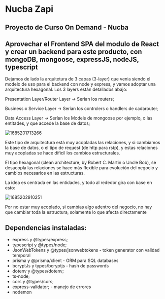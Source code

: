 # Nucba Zapi

## Proyecto de Curso On Demand - Nucba

## Aprovechar el Frontend SPA del modulo de React y crear un backend para este producto, con mongoDB, mongoose, expressJS, nodeJS, typescript

Dejamos de lado la arquitetura de 3 capas (3-layer) que venia siendo el modelo de uso para el backend con node y express, y vamos adoptar una arquitectura hexagonal. Los 3 layers están detallados abajo:

Presentation Layer/Router Layer -> Serían los routers;

Business o Service Layer -> Serían los controlers o handlers de cadarouter;

Data Access Layer -> Serían los Models de mongoose por ejemplo, o las entitades, y que accede la base de datos;

![1685201713266](https://ctrly.blog/wp-content/uploads/2022/01/nodejs-layered-architecture-diagram.png)

Este tipo de arquitectura está muy acopladas las relaciones, y si cambiamos la base de datos, o el tipo de request (de http para rstp), y estas relaciones muy acopladas se hace dificil los cambios estructurales.

El tipo hexagonal (clean architecture, by Robert C. Martin o Uncle Bob), se desacopla las relaciones se hace más flexible para evolución del negocio y cambios necesarios en las estructuras.

La idea es centrada en las entidades, y todo al rededor gira con base en esto:

![1685202910251](https://res.cloudinary.com/practicaldev/image/fetch/s--8CyULLwt--/c_limit%2Cf_auto%2Cfl_progressive%2Cq_auto%2Cw_880/https://dev-to-uploads.s3.amazonaws.com/uploads/articles/cyfsq68u1mhy76ir9oq3.png)

Por no estar muy acoplado, si cambias algo adentro del negocio, no hay que cambiar toda la estructura, solamente lo que afecta directamente

## Dependencias instaladas:

- express y @types/express;
- typescript y @types/node;
- JsonWebTokens y @types/jsonwebtokens - token generator con validad temporal
- prisma y @prisma/client - ORM para SQL databases
- bcryptJs y types/bcryptjs - hash de passwords
- dotenv y @types/dotenv;
- ts-node;
- cors y @types/cors;
- express-validator; - manejo de errores
- nodemon
